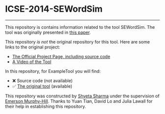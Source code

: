 # ICSE-2014-SEWordSim


***

This repository is contains information related to the tool SEWordSim. The tool was originally presented in [this paper](http://dl.acm.org/citation.cfm?doid=2591062.2591071).

This repository _is not_ the original repository for this tool. Here are some links to the original project:
* [The Official Project Page, including source code](http://goo.gl/BVEAs8)
* [A Video of the Tool](http://goo.gl/dyNwyb)

In this repository, for ExampleTool you will find:
* :x: Source code (not available)
* :white_check_mark: [The original tool](SomeExecutableInTheRepo) (available)

This repository was constructed by [Shveta Sharma](https://github.com/shveta08) under the supervision of [Emerson Murphy-Hill](https://github.com/CaptainEmerson). Thanks to Yuan Tian, David Lo and Julia Lawall for their help in establishing this repository. 
